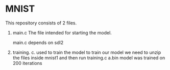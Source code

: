 # MNIST

This repository consists of 2 files. 
1. main.c The file intended for starting the model. 

   main.c depends on sdl2



3. training. c. used to train the model
to train our model we need to unzip the files inside mnist1 and then run training.c
a.bin model was trained on 200 iterations
